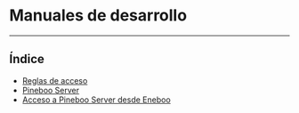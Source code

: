 # Manuales de desarrollo
------------------------

## Índice

  * [Reglas de acceso](./reglas_acceso/index.md)
  * [Pineboo Server](./pineboo_server/index.md)
  * [Acceso a Pineboo Server desde Eneboo](./pineboo_server_desde_eneboo/index.md)
